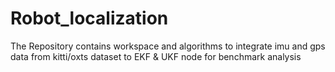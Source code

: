# Robot_localization
The Repository contains workspace and algorithms to integrate imu and gps data from kitti/oxts dataset to EKF &amp; UKF node for benchmark analysis
